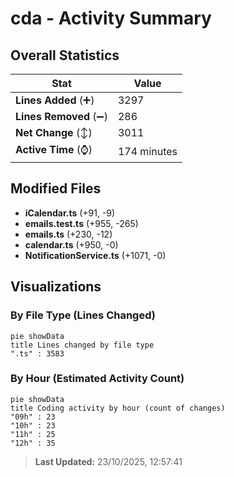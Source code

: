 # cda - Activity Summary 

## Overall Statistics

| Stat                   | Value                                                             |
| ---------------------- | ----------------------------------------------------------------- |
| **Lines Added** (➕)   | 3297                                          |
| **Lines Removed** (➖) | 286                                        |
| **Net Change** (↕)    | 3011                |
| **Active Time** (⌚)   | 174 minutes |


## Modified Files
- **iCalendar.ts** (+91, -9)
- **emails.test.ts** (+955, -265)
- **emails.ts** (+230, -12)
- **calendar.ts** (+950, -0)
- **NotificationService.ts** (+1071, -0)

## Visualizations

### By File Type (Lines Changed)

```mermaid
pie showData
title Lines changed by file type
".ts" : 3583
```

### By Hour (Estimated Activity Count)

```mermaid
pie showData
title Coding activity by hour (count of changes)
"09h" : 23
"10h" : 23
"11h" : 25
"12h" : 35
```


> **Last Updated:** 23/10/2025, 12:57:41